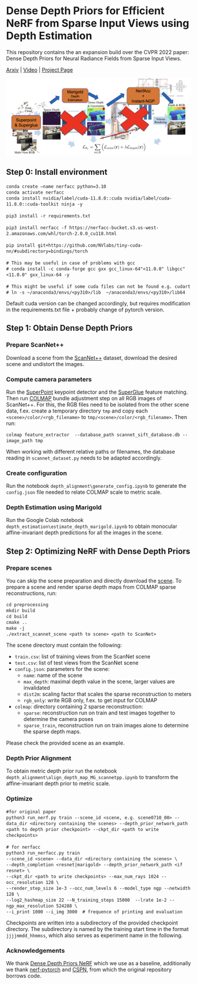 # Dense Depth Priors for Efficient NeRF from Sparse Input Views using Depth Estimation
This repository contains the an expansion build over the CVPR 2022 paper: Dense Depth Priors for Neural Radiance Fields from Sparse Input Views.

[Arxiv](https://arxiv.org/abs/2112.03288) | [Video](https://t.co/zjH9JvkuQq) | [Project Page](https://barbararoessle.github.io/dense_depth_priors_nerf/)

![](docs/static/images/modified_pipeline.png)

## Step 0: Install environment

```
conda create —name nerfacc python=3.10
conda activate nerfacc
conda install nvidia/label/cuda-11.8.0::cuda nvidia/label/cuda-11.8.0::cuda-toolkit ninja -y

pip3 install -r requirements.txt

pip3 install nerfacc -f https://nerfacc-bucket.s3.us-west-2.amazonaws.com/whl/torch-2.0.0_cu118.html

pip install git+https://github.com/NVlabs/tiny-cuda-nn/#subdirectory=bindings/torch

# This may be useful in case of problems with gcc
# conda install -c conda-forge gcc gxx gcc_linux-64"<11.0.0" libgcc"<11.0.0" gxx_linux-64 -y

# This might be useful if some cuda files can not be found e.g. cudart
# ln -s ~/anaconda3/envs/<py310>/lib  ~/anaconda3/envs/<py310>/lib64
```

Default cuda version can be changed accordingly, but requires modification in the requirements.txt file + probably change of pytorch version.

## Step 1: Obtain Dense Depth Priors

### Prepare ScanNet++
Download a scene from the [ScanNet++](https://github.com/scannetpp/scannetpp) dataset, download the desired scene and undistort the images.

### Compute camera parameters
Run the [SuperPoint](https://github.com/rpautrat/SuperPoint) keypoint detector and the [SuperGlue](https://github.com/magicleap/SuperGluePretrainedNetwork) feature matching. Then run [COLMAP](https://github.com/colmap/colmap) bundle adjustment step on all RGB images of ScanNet++.
For this, the RGB files need to be isolated from the other scene data, f.ex. create a temporary directory `tmp` and copy each `<scene>/color/<rgb_filename>` to `tmp/<scene>/color/<rgb_filename>`.
Then run:
```
colmap feature_extractor  --database_path scannet_sift_database.db --image_path tmp
```
When working with different relative paths or filenames, the database reading in `scannet_dataset.py` needs to be adapted accordingly.

### Create configuration

Run the notebook `depth_alignment\generate_config.ipynb` to generate the `config.json` file needed to relate COLMAP scale to metric scale.

### Depth Estimation using Marigold

Run the Google Colab notebook `depth_estimation\estimate_depth_marigold.ipynb` to obtain monocular affine-invariant depth predictions for all the images in the scene.

## Step 2: Optimizing NeRF with Dense Depth Priors
### Prepare scenes
You can skip the scene preparation and directly download the [scene](https://drive.google.com/drive/folders/1jiR3_yF9KpfL0wa5I5URfykS1_EBg81d?usp=sharing).
To prepare a scene and render sparse depth maps from COLMAP sparse reconstructions, run:
```
cd preprocessing
mkdir build
cd build
cmake ..
make -j
./extract_scannet_scene <path to scene> <path to ScanNet>
```
The scene directory must contain the following:
- `train.csv`: list of training views from the ScanNet scene
- `test.csv`: list of test views from the ScanNet scene
- `config.json`: parameters for the scene:
  - `name`: name of the scene
  - `max_depth`: maximal depth value in the scene, larger values are invalidated
  - `dist2m`: scaling factor that scales the sparse reconstruction to meters
  - `rgb_only`: write RGB only, f.ex. to get input for COLMAP
- `colmap`: directory containing 2 sparse reconstruction:
  - `sparse`: reconstruction run on train and test images together to determine the camera poses
  - `sparse_train`, reconstruction run on train images alone to determine the sparse depth maps.

Please check the provided scene as an example.

### Depth Prior Alignment

To obtain metric depth prior run the notebook `depth_alignment\align_depth_map_MG_scannetpp.ipynb` to transform the affine-invariant depth prior to metric scale.

### Optimize
```
#for original paper
python3 run_nerf.py train --scene_id <scene, e.g. scene0710_00> --data_dir <directory containing the scenes> --depth_prior_network_path <path to depth prior checkpoint> --ckpt_dir <path to write checkpoints>

# for nerfacc
python3 run_nerfacc.py train
--scene_id <scene> --data_dir <directory containing the scenes> \
--depth_completion <resnet|marigold> --depth_prior_network_path <if resnet> \
--ckpt_dir <path to write checkpoints> --max_num_rays 1024 --occ_resolution 128 \
--render_step_size 1e-3 --occ_num_levels 6 --model_type ngp --netwidth 128 \
--log2_hashmap_size 22 --N_training_steps 15000  --lrate 1e-2 --ngp_max_resolution 524288 \
--i_print 1000 --i_img 3000  # frequence of printing and evaluation
```
Checkpoints are written into a subdirectory of the provided checkpoint directory. The subdirectory is named by the training start time in the format `jjjjmmdd_hhmmss`, which also serves as experiment name in the following.


### Acknowledgements
We thank [Dense Depth Priors NeRF](https://github.com/barbararoessle/dense_depth_priors_nerf) which we use as a baseline, additionally we thank [nerf-pytorch](https://github.com/yenchenlin/nerf-pytorch) and [CSPN](https://github.com/XinJCheng/CSPN), from which the original repository borrows code.
